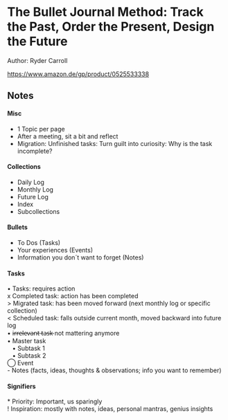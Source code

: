 # The Bullet Journal Method: Track the Past, Order the Present, Design the Future
Author: Ryder Carroll

https://www.amazon.de/gp/product/0525533338

## Notes

#### Misc
* 1 Topic per page
* After a meeting, sit a bit and reflect
* Migration: Unfinished tasks: Turn guilt into curiosity: Why is the task incomplete?

#### Collections
* Daily Log
* Monthly Log
* Future Log
* Index
* Subcollections

#### Bullets
* To Dos (Tasks)
* Your experiences (Events)
* Information you don´t want to forget (Notes)
  
#### Tasks  
• Tasks: requires action  
x Completed task: action has been completed  
\> Migrated task: has been moved forward (next monthly log or specific collection)  
< Scheduled task: falls outside current month, moved backward into future log  
• i̵r̵r̵e̵l̵e̵v̵a̵n̵t̵ ̵t̵a̵s̵k̵ not mattering anymore  
• Master task  
&nbsp; &nbsp;• Subtask 1  
&nbsp; &nbsp;• Subtask 2  
◯ Event  
\- Notes (facts, ideas, thoughts & observations; info you want to remember)

#### Signifiers
\* Priority: Important, us sparingly  
! Inspiration: mostly with notes, ideas, personal mantras, genius insights 
